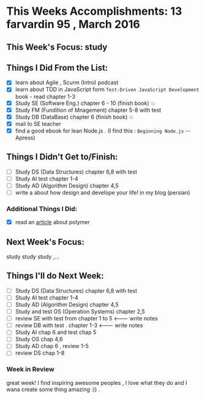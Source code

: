 # This Weeks Accomplishments: 13 farvardin 95 , March 2016

## This Week's Focus: study

## Things I Did From the List:
- [x] learn about Agile , Scurm (Intro) podcast
- [x] learn about TDD in JavaScript form `Test-Driven JavaScript Development` book -  read chapter 1-3
- [x] Study SE (Software Eng.) chapter 6 - 10 (finish book) :boom:
- [x] Study FM (Fundition of Mnagement) chapter 5-8 with test
- [x] Study DB (DataBase) chapter 6 (finish book) :boom:
- [x] mail to SE teacher
- [x] find a good ebook for lean Node.js . (I find this : `Beginning Node.js` -- Apress)
## Things I Didn't Get to/Finish:
- [ ] Study DS (Data Structures) chapter 6,8 with test
- [ ] Study AI test chapter 1-4
- [ ] Study AD (Algorithm Design) chapter 4,5
- [ ] write a about how design and develope your life! in my blog (persian)
### Additional Things I Did:
- [x] read an [article](http://www.sitepoint.com/introduction-to-web-components-and-polymer-tutorial) about polymer
## Next Week's Focus:
study study study ,...
## Things I'll do Next Week:

- [ ] Study DS (Data Structures) chapter 6,8 with test
- [ ] Study AI test chapter 1-4
- [ ] Study AD (Algorithm Design) chapter 4,5
- [ ] Study and test OS (Operation Systems) chapter 2,5
- [ ] review SE with test from chapter 1 to 5		<--- write notes
- [ ] review DB with test . chapter 1-3  	<--- write notes
- [ ] Study  AI chap 6 and test chap 5
- [ ] Study  OS chap 4,6
- [ ] Study  AD chap 6 , review 1-5
- [ ] review DS chap 1-8

### Week in Review
great week! I find inspiring awesome peoples , I love what they do and I wana create some thing amazing :)) . 